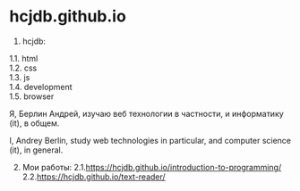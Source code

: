 # hcjdb.github.io

1. hcjdb:<br>

1.1. html<br>
1.2. css<br>
1.3. js<br>
1.4. development<br>
1.5. browser<br>

 Я, Берлин Андрей, изучаю веб технологии
в частности, и информатику (it), в общем. 

I, Andrey Berlin, study web technologies
in particular, and computer science (it), 
in general.

2. Мои работы: 
2.1.https://hcjdb.github.io/introduction-to-programming/<br>
2.2.https://hcjdb.github.io/text-reader/

